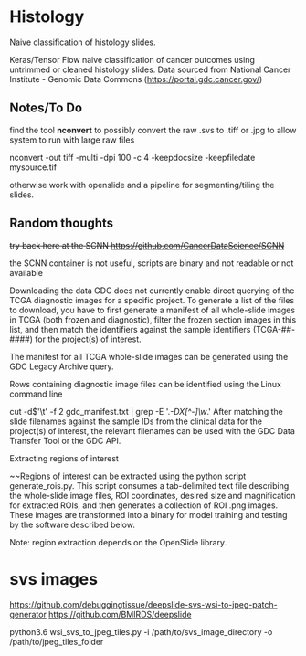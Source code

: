 # Histology
Naive classification of histology slides.

Keras/Tensor Flow naive classification of cancer outcomes using untrimmed or cleaned histology slides.
Data sourced from National Cancer Institute - Genomic Data Commons (https://portal.gdc.cancer.gov/)

## Notes/To Do
find the tool **nconvert** to possibly convert the raw .svs to .tiff or .jpg to allow system to run with large raw files

nconvert -out tiff -multi -dpi 100 -c 4 -keepdocsize -keepfiledate mysource.tif

otherwise work with openslide and a pipeline for segmenting/tiling the slides.


## Random thoughts

~~try back here at the SCNN
https://github.com/CancerDataScience/SCNN~~

the SCNN container is not useful, scripts are binary and not readable or not available

Downloading the data
GDC does not currently enable direct querying of the TCGA diagnostic images for a specific project. To generate a list of the files to download, you have to first generate a manifest of all whole-slide images in TCGA (both frozen and diagnostic), filter the frozen section images in this list, and then match the identifiers against the sample identifiers (TCGA-##-####) for the project(s) of interest.

The manifest for all TCGA whole-slide images can be generated using the GDC Legacy Archive query.

Rows containing diagnostic image files can be identified using the Linux command line

cut -d$'\t' -f 2 gdc_manifest.txt | grep -E '\.*-DX[^-]\w*.'
After matching the slide filenames against the sample IDs from the clinical data for the project(s) of interest, the relevant filenames can be used with the GDC Data Transfer Tool or the GDC API.

Extracting regions of interest  

~~Regions of interest can be extracted using the python script generate_rois.py. This script consumes a tab-delimited text file describing the whole-slide image files, ROI coordinates, desired size and magnification for extracted ROIs, and then generates a collection of ROI .png images. These images are transformed into a binary for model training and testing by the software described below.

Note: region extraction depends on the OpenSlide library.

# svs images
https://github.com/debuggingtissue/deepslide-svs-wsi-to-jpeg-patch-generator
https://github.com/BMIRDS/deepslide

python3.6 wsi_svs_to_jpeg_tiles.py  -i /path/to/svs_image_directory -o /path/to/jpeg_tiles_folder

